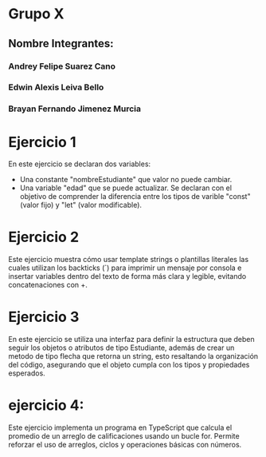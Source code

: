 # Grupo X
## Nombre Integrantes:
### Andrey Felipe Suarez Cano
### Edwin Alexis Leiva Bello
### Brayan Fernando Jimenez Murcia

# Ejercicio 1
En este ejercicio se declaran dos variables:
- Una constante "nombreEstudiante" que valor no puede cambiar.
- Una variable "edad" que se puede actualizar.
Se declaran con el objetivo de comprender la diferencia entre los tipos de varible "const" (valor fijo) y "let" (valor modificable).

# Ejercicio 2
Este ejercicio muestra cómo usar template strings o plantillas literales las cuales utilizan los backticks (`) para imprimir un mensaje por consola e insertar variables dentro del texto de forma más clara y legible, evitando concatenaciones con +.

# Ejercicio 3
En este ejercicio se utiliza una interfaz para definir la estructura que deben seguir los objetos o atributos de tipo Estudiante, además de crear un metodo de tipo flecha que retorna un string, esto resaltando la organización del código, asegurando que el objeto cumpla con los tipos y propiedades esperados.

# ejercicio 4:
Este ejercicio implementa un programa en TypeScript que calcula el promedio de un arreglo de calificaciones usando un bucle for.
Permite reforzar el uso de arreglos, ciclos y operaciones básicas con números.
